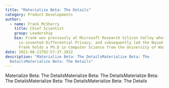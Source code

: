 ```yaml
---
title: "Materialize Beta: The Details"
category: Product Developments
author:
  - name: Frank McSherry
    title: Chief Scientist
    group: Leadership
    bio: Frank was previously at Microsoft Research Silicon Valley where he
      co-invented Differential Privacy, and subsequently led the Naiad project.
      Frank holds a Ph.D in Computer Science from the University of Washington.
date: 2021-08-21T02:57:37.281Z
description: "Materialize Beta: The DetailsMaterialize Beta: The
  DetailsMaterialize Beta: The Details"
---
```

Materialize Beta: The DetailsMaterialize Beta: The DetailsMaterialize Beta: The DetailsMaterialize Beta: The DetailsMaterialize Beta: The Details